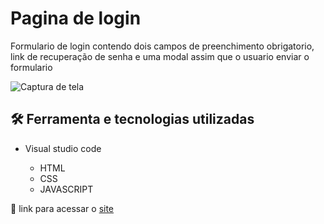 # Pagina de login

Formulario de login contendo dois campos de preenchimento obrigatorio, link de recuperação de senha e uma modal assim que o usuario enviar o formulario

![Captura de tela](https://github.com/JoaoVitor2004/Pagina-de-login/assets/143558833/3d7de3e9-811d-4f03-8f84-3635651055b3)

## 🛠 Ferramenta e tecnologias utilizadas

- Visual studio code
  
  - HTML
  - CSS
  - JAVASCRIPT

<p>🔗 link para acessar o <a href="https://joaovitor2004.github.io/pagina-de-login/">site</a></p>

